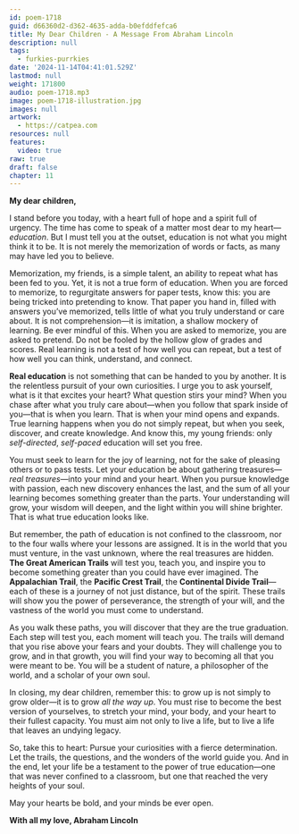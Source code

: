 ```yaml
---
id: poem-1718
guid: d66360d2-d362-4635-adda-b0efddfefca6
title: My Dear Children - A Message From Abraham Lincoln
description: null
tags:
  - furkies-purrkies
date: '2024-11-14T04:41:01.529Z'
lastmod: null
weight: 171800
audio: poem-1718.mp3
image: poem-1718-illustration.jpg
images: null
artwork:
  - https://catpea.com
resources: null
features:
  video: true
raw: true
draft: false
chapter: 11
---
```


**My dear children,**

I stand before you today, with a heart full of hope and a spirit full of urgency. The time has come to speak of a matter most dear to my heart—*education*. But I must tell you at the outset, education is not what you might think it to be. It is not merely the memorization of words or facts, as many may have led you to believe.

Memorization, my friends, is a simple talent, an ability to repeat what has been fed to you. Yet, it is not a true form of education. When you are forced to memorize, to regurgitate answers for paper tests, know this: you are being tricked into pretending to know. That paper you hand in, filled with answers you’ve memorized, tells little of what you truly understand or care about. It is not comprehension—it is imitation, a shallow mockery of learning. Be ever mindful of this. When you are asked to memorize, you are asked to pretend. Do not be fooled by the hollow glow of grades and scores. Real learning is not a test of how well you can repeat, but a test of how well you can think, understand, and connect.

**Real education** is not something that can be handed to you by another. It is the relentless pursuit of your own curiosities. I urge you to ask yourself, what is it that excites your heart? What question stirs your mind? When you chase after what you truly care about—when you follow that spark inside of you—that is when you learn. That is when your mind opens and expands. True learning happens when you do not simply repeat, but when you seek, discover, and create knowledge. And know this, my young friends: only *self-directed*, *self-paced* education will set you free.

You must seek to learn for the joy of learning, not for the sake of pleasing others or to pass tests. Let your education be about gathering treasures—*real treasures*—into your mind and your heart. When you pursue knowledge with passion, each new discovery enhances the last, and the sum of all your learning becomes something greater than the parts. Your understanding will grow, your wisdom will deepen, and the light within you will shine brighter. That is what true education looks like.

But remember, the path of education is not confined to the classroom, nor to the four walls where your lessons are assigned. It is in the world that you must venture, in the vast unknown, where the real treasures are hidden. **The Great American Trails** will test you, teach you, and inspire you to become something greater than you could have ever imagined. The **Appalachian Trail**, the **Pacific Crest Trail**, the **Continental Divide Trail**—each of these is a journey of not just distance, but of the spirit. These trails will show you the power of perseverance, the strength of your will, and the vastness of the world you must come to understand.

As you walk these paths, you will discover that they are the true graduation. Each step will test you, each moment will teach you. The trails will demand that you rise above your fears and your doubts. They will challenge you to grow, and in that growth, you will find your way to becoming all that you were meant to be. You will be a student of nature, a philosopher of the world, and a scholar of your own soul.

In closing, my dear children, remember this: to grow up is not simply to grow older—it is to grow *all the way up*. You must rise to become the best version of yourselves, to stretch your mind, your body, and your heart to their fullest capacity. You must aim not only to live a life, but to live a life that leaves an undying legacy.

So, take this to heart: Pursue your curiosities with a fierce determination. Let the trails, the questions, and the wonders of the world guide you. And in the end, let your life be a testament to the power of true education—one that was never confined to a classroom, but one that reached the very heights of your soul.

May your hearts be bold, and your minds be ever open.

**With all my love,
Abraham Lincoln**
